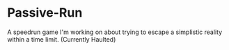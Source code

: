 # Passive-Run
A speedrun game I'm working on about trying to escape a simplistic reality within a time limit. (Currently Haulted)
